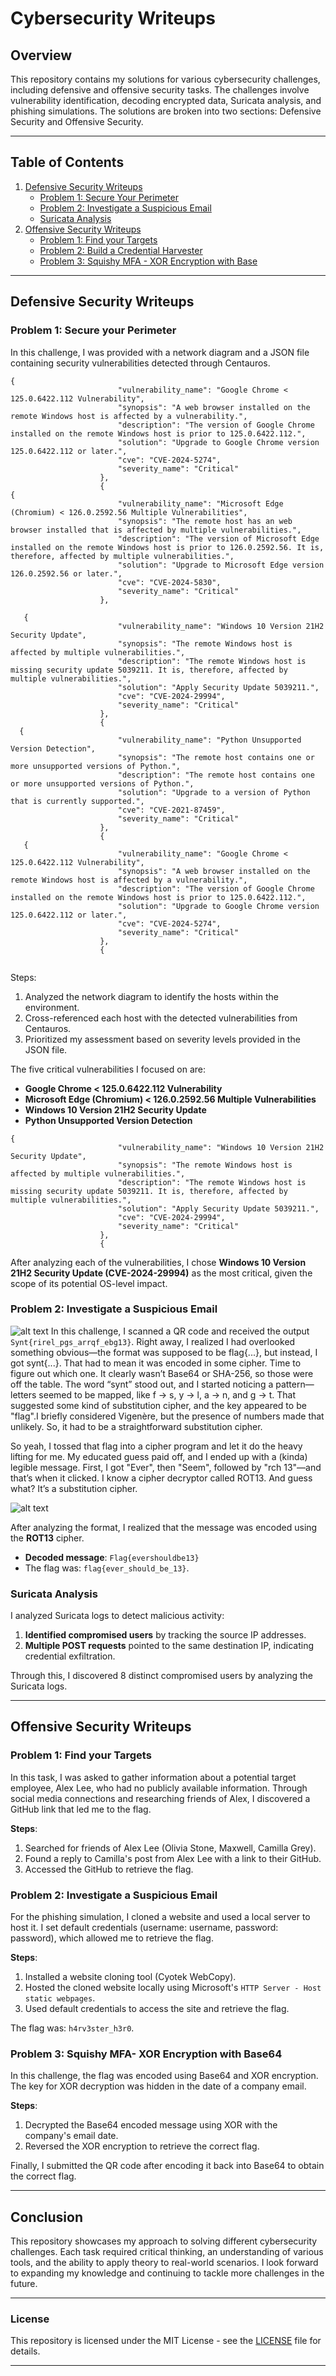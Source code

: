 # Cybersecurity Writeups

## Overview

This repository contains my solutions for various cybersecurity challenges, including defensive and offensive security tasks. The challenges involve vulnerability identification, decoding encrypted data, Suricata analysis, and phishing simulations. The solutions are broken into two sections: Defensive Security and Offensive Security. 

---

## Table of Contents

1. [Defensive Security Writeups](#defensive-security-writeups)
   - [Problem 1: Secure Your Perimeter](#problem-1-Secure-your-Perimeter)
   - [Problem 2: Investigate a Suspicious Email](#problem-2-qr-code-decryption)
   - [Suricata Analysis](#suricata-analysis)
2. [Offensive Security Writeups](#offensive-security-writeups)
   - [Problem 1: Find your Targets](#information-gathering)
   - [Problem 2: Build a Credential Harvester](#website-phishing-simulation)
   - [Problem 3: Squishy MFA - XOR Encryption with Base](#xor-encryption-with-base64)

---

## Defensive Security Writeups

### Problem 1: Secure your Perimeter 

In this challenge, I was provided with a network diagram and a JSON file containing security vulnerabilities detected through Centauros. 
```
{
                        "vulnerability_name": "Google Chrome < 125.0.6422.112 Vulnerability",
                        "synopsis": "A web browser installed on the remote Windows host is affected by a vulnerability.",
                        "description": "The version of Google Chrome installed on the remote Windows host is prior to 125.0.6422.112.",
                        "solution": "Upgrade to Google Chrome version 125.0.6422.112 or later.",
                        "cve": "CVE-2024-5274",
                        "severity_name": "Critical"
                    },
                    {
{
                        "vulnerability_name": "Microsoft Edge (Chromium) < 126.0.2592.56 Multiple Vulnerabilities",
                        "synopsis": "The remote host has an web browser installed that is affected by multiple vulnerabilities.",
                        "description": "The version of Microsoft Edge installed on the remote Windows host is prior to 126.0.2592.56. It is, therefore, affected by multiple vulnerabilities.",
                        "solution": "Upgrade to Microsoft Edge version 126.0.2592.56 or later.",
                        "cve": "CVE-2024-5830",
                        "severity_name": "Critical"
                    },

   {
                        "vulnerability_name": "Windows 10 Version 21H2 Security Update",
                        "synopsis": "The remote Windows host is affected by multiple vulnerabilities.",
                        "description": "The remote Windows host is missing security update 5039211. It is, therefore, affected by multiple vulnerabilities.",
                        "solution": "Apply Security Update 5039211.",
                        "cve": "CVE-2024-29994",
                        "severity_name": "Critical"
                    },
                    {
  {
                        "vulnerability_name": "Python Unsupported Version Detection",
                        "synopsis": "The remote host contains one or more unsupported versions of Python.",
                        "description": "The remote host contains one or more unsupported versions of Python.",
                        "solution": "Upgrade to a version of Python that is currently supported.",
                        "cve": "CVE-2021-87459",
                        "severity_name": "Critical"
                    },
                    {
   {
                        "vulnerability_name": "Google Chrome < 125.0.6422.112 Vulnerability",
                        "synopsis": "A web browser installed on the remote Windows host is affected by a vulnerability.",
                        "description": "The version of Google Chrome installed on the remote Windows host is prior to 125.0.6422.112.",
                        "solution": "Upgrade to Google Chrome version 125.0.6422.112 or later.",
                        "cve": "CVE-2024-5274",
                        "severity_name": "Critical"
                    },
                    {


```
Steps:
1. Analyzed the network diagram to identify the hosts within the environment.
2. Cross-referenced each host with the detected vulnerabilities from Centauros.
3. Prioritized my assessment based on severity levels provided in the JSON file.


The five critical vulnerabilities I focused on are:

- **Google Chrome < 125.0.6422.112 Vulnerability**
- **Microsoft Edge (Chromium) < 126.0.2592.56 Multiple Vulnerabilities**
- **Windows 10 Version 21H2 Security Update**
- **Python Unsupported Version Detection**

```
{
                        "vulnerability_name": "Windows 10 Version 21H2 Security Update",
                        "synopsis": "The remote Windows host is affected by multiple vulnerabilities.",
                        "description": "The remote Windows host is missing security update 5039211. It is, therefore, affected by multiple vulnerabilities.",
                        "solution": "Apply Security Update 5039211.",
                        "cve": "CVE-2024-29994",
                        "severity_name": "Critical"
                    },
                    {

```

After analyzing each of the vulnerabilities, I chose **Windows 10 Version 21H2 Security Update (CVE-2024-29994)** as the most critical, given  the scope of its potential OS-level impact.

### Problem 2: Investigate a Suspicious Email 
![alt text](sso.png)
In this challenge, I scanned a QR code and received the output `Synt{rirel_pgs_arrqf_ebg13}`. Right away, I realized I had overlooked something obvious—the format was supposed to be flag{...}, but instead, I got synt{...}. That had to mean it was encoded in some cipher. Time to figure out which one. It clearly wasn’t Base64 or SHA-256, so those were off the table. The word “synt” stood out, and I started noticing a pattern—letters seemed to be mapped, like f → s, y → l, a → n, and g → t. That suggested some kind of substitution cipher, and the key appeared to be "flag".I briefly considered Vigenère, but the presence of numbers made that unlikely. So, it had to be a straightforward substitution cipher. 

So yeah, I tossed that flag into a cipher program and let it do the heavy lifting for me. My educated guess paid off, and I ended up with a (kinda) legible message. First, I got "Ever", then "Seem", followed by "rch 13"—and that’s when it clicked. I know a cipher decryptor called ROT13. And guess what? It’s a substitution cipher.

![alt text](p1.png)

After analyzing the format, I realized that the message was encoded using the **ROT13** cipher. 

- **Decoded message**: `Flag{evershouldbe13}`
- The flag was: `flag{ever_should_be_13}`.

### Suricata Analysis

I analyzed Suricata logs to detect malicious activity:

1. **Identified compromised users** by tracking the source IP addresses.
2. **Multiple POST requests** pointed to the same destination IP, indicating credential exfiltration.

Through this, I discovered 8 distinct compromised users by analyzing the Suricata logs.

---

## Offensive Security Writeups

### Problem 1: Find your Targets

In this task, I was asked to gather information about a potential target employee, Alex Lee, who had no publicly available information. Through social media connections and researching friends of Alex, I discovered a GitHub link that led me to the flag.

**Steps**:
1. Searched for friends of Alex Lee (Olivia Stone, Maxwell, Camilla Grey).
2. Found a reply to Camilla's post from Alex Lee with a link to their GitHub.
3. Accessed the GitHub to retrieve the flag.

### Problem 2: Investigate a Suspicious Email

For the phishing simulation, I cloned a website and used a local server to host it. I set default credentials (username: username, password: password), which allowed me to retrieve the flag.

**Steps**:
1. Installed a website cloning tool (Cyotek WebCopy).
2. Hosted the cloned website locally using Microsoft's `HTTP Server - Host static webpages`.
3. Used default credentials to access the site and retrieve the flag.

The flag was: `h4rv3ster_h3r0`.

### Problem 3: Squishy MFA- XOR Encryption with Base64

In this challenge, the flag was encoded using Base64 and XOR encryption. The key for XOR decryption was hidden in the date of a company email. 

**Steps**:
1. Decrypted the Base64 encoded message using XOR with the company's email date.
2. Reversed the XOR encryption to retrieve the correct flag.

Finally, I submitted the QR code after encoding it back into Base64 to obtain the correct flag.

---

## Conclusion

This repository showcases my approach to solving different cybersecurity challenges. Each task required critical thinking, an understanding of various tools, and the ability to apply theory to real-world scenarios. I look forward to expanding my knowledge and continuing to tackle more challenges in the future.

---

### License

This repository is licensed under the MIT License - see the [LICENSE](LICENSE) file for details.

---
